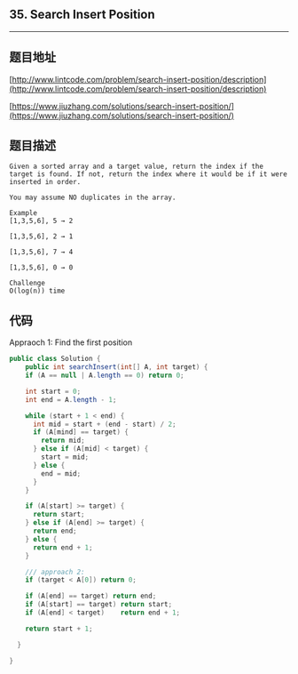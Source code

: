 ## 35. Search Insert Position

----
## 题目地址

[http://www.lintcode.com/problem/search-insert-position/description](http://www.lintcode.com/problem/search-insert-position/description)

[https://www.jiuzhang.com/solutions/search-insert-position/](https://www.jiuzhang.com/solutions/search-insert-position/)

## 题目描述

```text
Given a sorted array and a target value, return the index if the target is found. If not, return the index where it would be if it were inserted in order.

You may assume NO duplicates in the array.

Example
[1,3,5,6], 5 → 2

[1,3,5,6], 2 → 1

[1,3,5,6], 7 → 4

[1,3,5,6], 0 → 0

Challenge
O(log(n)) time
```

## 代码

Appraoch 1: Find the first position

```java
public class Solution {
    public int searchInsert(int[] A, int target) {
    if (A == null | A.length == 0) return 0;

    int start = 0;
    int end = A.length - 1;

    while (start + 1 < end) {
      int mid = start + (end - start) / 2;
      if (A[mind] == target) {
        return mid;
      } else if (A[mid] < target) {
        start = mid;
      } else {
        end = mid;
      }
    }

    if (A[start] >= target) {
      return start;
    } else if (A[end] >= target) {
      return end;
    } else {
      return end + 1;
    }

    /// approach 2:
    if (target < A[0]) return 0;

    if (A[end] == target) return end;
    if (A[start] == target) return start;
    if (A[end] < target)    return end + 1;

    return start + 1;

  }

}
```

